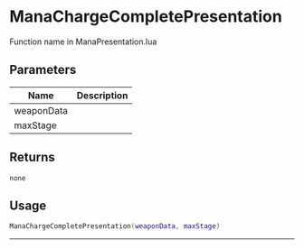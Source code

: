 # ManaChargeCompletePresentation

Function name in ManaPresentation.lua

## Parameters

| Name       | Description |
| ---------- | ----------- |
| weaponData |             |
| maxStage   |             |

## Returns

`none`

## Usage

```lua
ManaChargeCompletePresentation(weaponData, maxStage)
```

---
